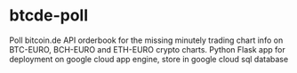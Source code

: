 # btcde-poll
Poll bitcoin.de API orderbook for the missing minutely trading chart info on BTC-EURO, BCH-EURO and ETH-EURO crypto charts. Python Flask app for deployment on google cloud app engine, store in google cloud sql database
